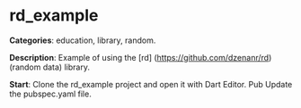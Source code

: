 # rd_example

**Categories**: education, library, random.

**Description**:
Example of using the [rd] (https://github.com/dzenanr/rd) (random data) library.

**Start**:
Clone the rd_example project and open it with Dart Editor.
Pub Update the pubspec.yaml file.
